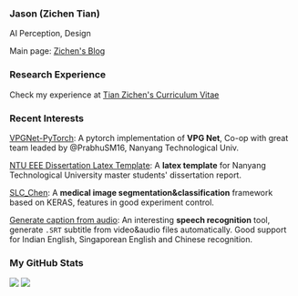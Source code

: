 ### Jason (Zichen Tian)
AI Perception, Design

Main page: [Zichen's Blog](https://doem1997.home.blog/)

### Research Experience
Check my experience at [Tian Zichen's Curriculum Vitae](https://github.com/doem97/Resume-of-TIAN-ZICHEN/blob/main/TIAN_ZICHEN_Curriculum_Vitae.pdf)
<!--
My mainpage under construction: [doem97's main page](https://doem97.github.io/)
-->

### Recent Interests

[VPGNet-PyTorch](https://github.com/PrabhuSM16/VPGNet-Pytorch): A pytorch implementation of **VPG Net**, Co-op with great team leaded by @PrabhuSM16, Nanyang Technological Univ.

[NTU EEE Dissertation Latex Template](https://github.com/doem97/NTU-EEE-MSc-Dissertation-Template): A **latex template** for Nanyang Technological University master students' dissertation report.

[SLC_Chen](https://github.com/doem97/SLC_chen): A **medical image segmentation&classification** framework based on KERAS, features in good experiment control.

[Generate caption from audio](https://github.com/doem97/audio_to_SRT): An interesting **speech recognition** tool, generate `.SRT` subtitle from video&audio files automatically. Good support for Indian English, Singaporean English and Chinese recognition.


### My GitHub Stats
![](https://github-readme-stats.vercel.app/api/top-langs/?username=doem97&layout=compact)
![](https://github-readme-stats.vercel.app/api?username=doem97&show_icons=true&count_private=true&hide=prs&line_height=24)
